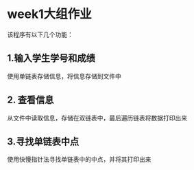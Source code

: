 # week1大组作业

该程序有以下几个功能：

## 1.输入学生学号和成绩

使用单链表存储信息，将信息存储到文件中

## 2. 查看信息

从文件中读取信息，存储在双链表中，最后遍历链表将数据打印出来

## 3.寻找单链表中点

使用快慢指针法寻找单链表中的中点，并将其打印出来




